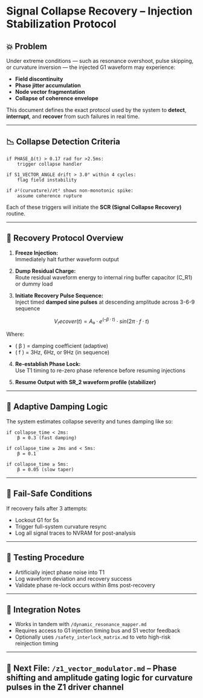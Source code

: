# Signal Collapse Recovery – Injection Stabilization Protocol

## 💥 Problem

Under extreme conditions — such as resonance overshoot, pulse skipping, or curvature inversion — the injected G1 waveform may experience:

- **Field discontinuity**  
- **Phase jitter accumulation**  
- **Node vector fragmentation**  
- **Collapse of coherence envelope**

This document defines the exact protocol used by the system to **detect**, **interrupt**, and **recover** from such failures in real time.

---

## 📉 Collapse Detection Criteria

```pseudocode
if PHASE_Δ(t) > 0.17 rad for >2.5ms:
    trigger collapse handler

if S1_VECTOR_ANGLE drift > 3.0° within 4 cycles:
    flag field instability

if ∂²(curvature)/∂t² shows non-monotonic spike:
    assume coherence rupture
```

Each of these triggers will initiate the **SCR (Signal Collapse Recovery)** routine.

---

## 🔁 Recovery Protocol Overview

1. **Freeze Injection:**  
   Immediately halt further waveform output

2. **Dump Residual Charge:**  
   Route residual waveform energy to internal ring buffer capacitor (C_R1) or dummy load

3. **Initiate Recovery Pulse Sequence:**  
   Inject timed **damped sine pulses** at descending amplitude across 3-6-9 sequence

```math
V_recover(t) = A₀·e^(–β·t)·sin(2π·f·t)
```

Where:
- \( β \) = damping coefficient (adaptive)
- \( f \) = 3Hz, 6Hz, or 9Hz (in sequence)

4. **Re-establish Phase Lock:**  
   Use T1 timing to re-zero phase reference before resuming injections

5. **Resume Output with SR_2 waveform profile (stabilizer)**

---

## 🧮 Adaptive Damping Logic

The system estimates collapse severity and tunes damping like so:

```pseudocode
if collapse_time < 2ms:
    β = 0.3 (fast damping)

if collapse_time ≥ 2ms and < 5ms:
    β = 0.1

if collapse_time ≥ 5ms:
    β = 0.05 (slow taper)
```

---

## 🔐 Fail-Safe Conditions

If recovery fails after 3 attempts:

- Lockout G1 for 5s  
- Trigger full-system curvature resync  
- Log all signal traces to NVRAM for post-analysis

---

## 🧪 Testing Procedure

- Artificially inject phase noise into T1  
- Log waveform deviation and recovery success  
- Validate phase re-lock occurs within 8ms post-recovery

---

## 🧬 Integration Notes

- Works in tandem with `/dynamic_resonance_mapper.md`  
- Requires access to G1 injection timing bus and S1 vector feedback  
- Optionally uses `/safety_interlock_matrix.md` to veto high-risk reinjection timing

---

## 🔗 Next File: `/z1_vector_modulator.md` – Phase shifting and amplitude gating logic for curvature pulses in the Z1 driver channel
